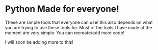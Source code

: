 # Python Made for everyone!
These are simple tools that everyone can use! this also depends on what you are trying to use these tools for.
Most of the tools I have made at the moment are very simple. You can recreate/add more code!

I will soon be adding more to this!
